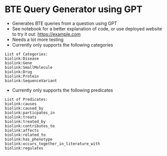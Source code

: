 # BTE Query Generator using GPT
- Generates BTE queries from a question using GPT
- See notebook for a better explanation of code, or use deployed website to try it out: https://example.com
- Needs a lot more testing
- Currently only supports the following categories
```
List of Categories:
biolink:Disease
biolink:Gene
biolink:SmallMolecule
biolink:Drug
biolink:Protein
biolink:SequenceVariant
```
- Currently only supports the following predicates
```
List of Predicates:
biolink:causes
biolink:caused_by
biolink:particpates_in
biolink:treats
biolink:treated_by
biolink:contributes_to
biolink:affects
biolink:related_to
biolink:has_phenotype
biolink:occurs_together_in_literature_with
biolink:regulates
```